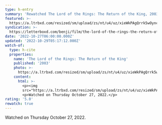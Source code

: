 ```yaml
---
type: h-entry
summary: 'Rewatched The Lord of the Rings: The Return of the King, 2003 - ★★★★★'
featured: >-
  https://a.ltrbxd.com/resized/sm/upload/zs/nt/u4/uz/xieWkPAgQrrk5wOyncayPd65hrp-0-600-0-900-crop.jpg?v=4c89d05285
syndication: >-
  https://letterboxd.com/benji/film/the-lord-of-the-rings-the-return-of-the-king/3/
date: '2022-10-27T06:00:00.000Z'
updated: '2022-10-29T05:17:12.000Z'
watch-of:
  type: h-cite
  properties:
    name: 'The Lord of the Rings: The Return of the King'
    published: '2003'
    photo: >-
      https://a.ltrbxd.com/resized/sm/upload/zs/nt/u4/uz/xieWkPAgQrrk5wOyncayPd65hrp-0-600-0-900-crop.jpg?v=4c89d05285
    content:
      html: >-
        <p><img
        src="https://a.ltrbxd.com/resized/sm/upload/zs/nt/u4/uz/xieWkPAgQrrk5wOyncayPd65hrp-0-600-0-900-crop.jpg?v=4c89d05285"/></p>
        <p>Watched on Thursday October 27, 2022.</p>
rating: '5.0'
rewatch: true
---
```

Watched on Thursday October 27, 2022.
